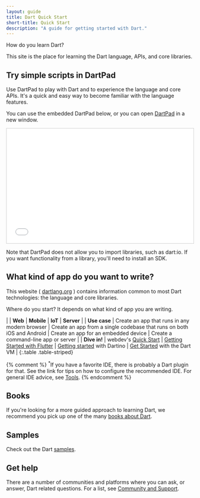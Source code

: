 ```yaml
---
layout: guide
title: Dart Quick Start
short-title: Quick Start
description: "A guide for getting started with Dart."
---
```


How do you learn Dart?

This site is the place for learning the Dart language,
APIs, and core libraries.

## Try simple scripts in DartPad

Use DartPad to play with Dart and to experience the language and core APIs.
It's a quick and easy way to become familiar with the language features.

You can use the embedded DartPad below, or you can open
[DartPad](/tools/dartpad) in a new window.

<iframe
src="{{site.custom.dartpad.embed-dart-prefix}}?horizontalRatio=70&verticalRatio=65"
    width="100%"
    height="310px"
    style="border: 1px solid #ccc;">
</iframe>

Note that DartPad does not allow you to import libraries,
such as dart:io. If you want functionality from a library,
you'll need to install an SDK.

## What kind of app do you want to write?

This website ( [dartlang.org]({{site.dartlang}}) ) contains information common to most
Dart technologies: the language and core libraries.

Where do you start? It depends on what kind of app you are writing.

| | **Web** | **Mobile** | **IoT** | **Server** |
| **Use case** | Create an app that runs in any modern browser | Create an app from a single codebase that runs on both iOS and Android | Create an app for an embedded device | Create a command-line app or server |
| **Dive in!** | webdev's [Quick Start]({{site.webdev}}/guides/quick-start) | [Getting Started with Flutter]({{site.flutter}}/getting-started/) | [Getting started]({{site.dartino}}/getting-started) with Dartino | [Get Started](/tutorials/dart-vm/get-started) with the Dart VM |
{:.table .table-striped}

{% comment %}
<sup>*</sup>If you have a favorite IDE, there is probably a Dart plugin for that.
See the link for tips on how to configure the recommended IDE.
For general IDE advice, see [Tools](/tools).
{% endcomment %}

## Books

If you're looking for a more guided approach to learning Dart, we recommend you
pick up one of the many [books about Dart](/resources/books).

## Samples

Check out the Dart [samples](/samples/).

## Get help

There are a number of communities and platforms where you can ask,
or answer, Dart related questions. For a list, see
[Community and Support](/community/).
